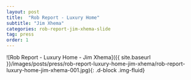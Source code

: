 ```yaml
---
layout: post
title:  "Rob Report - Luxury Home"
subtitle: "Jim Xhema"
categories: rob-report-jim-xhema-slide
tag: press
order: 1
---
```


![Rob Report - Luxury Home - Jim Xhema]({{ site.baseurl }}/images/posts/press/rob-report-luxury-home-jim-xhema/rob-report-luxury-home-jim-xhema-001.jpg){: .d-block .img-fluid}
